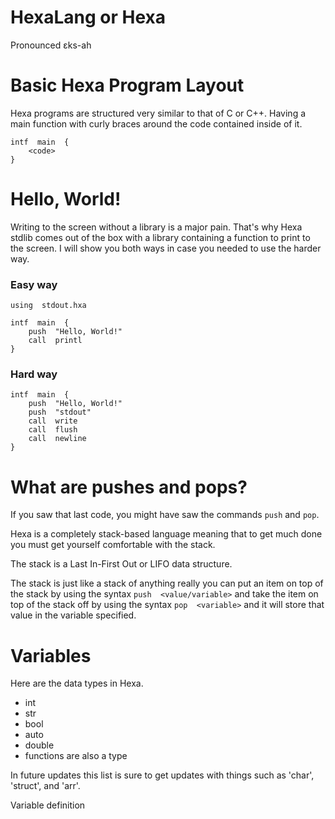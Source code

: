 # HexaLang or Hexa
Pronounced ɛks-ah

# Basic Hexa Program Layout

Hexa programs are structured very similar to that of C or C++. Having a main function with curly braces around the code contained inside of it.

```
intf  main  {
	<code>
}
```

# Hello, World!

Writing to the screen without a library is a major pain. That's why Hexa stdlib comes out of the box with a library containing a function to print to the screen. I will show you both ways in case you needed to use the harder way.

### Easy way

```
using  stdout.hxa

intf  main  {
	push  "Hello, World!"
	call  printl
}
```

### Hard way

```
intf  main  {
	push  "Hello, World!"
	push  "stdout"
	call  write
	call  flush
	call  newline
}
```

# What are pushes and pops?

If you saw that last code, you might have saw the commands `push` and `pop`.

Hexa is a completely stack-based language meaning that to get much done you must get yourself comfortable with the stack.

The stack is a Last In-First Out or LIFO data structure.

The stack is just like a stack of anything really you can put an item on top of the stack by using the syntax `push  <value/variable>` and take the item on top of the stack off by using the syntax `pop  <variable>` and it will store that value in the variable specified.

# Variables

Here are the data types in Hexa.

- int
- str
- bool
- auto
- double
- functions are also a type

In future updates this list is sure to get updates with things such as 'char', 'struct', and 'arr'.

Variable definition 
